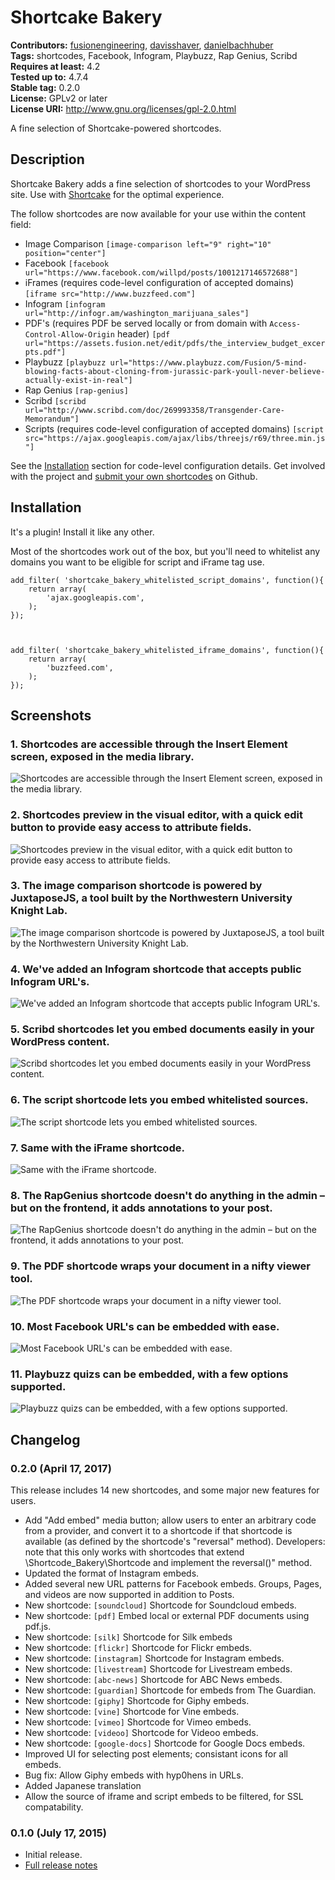 # Shortcake Bakery #
**Contributors:** [fusionengineering](https://profiles.wordpress.org/fusionengineering), [davisshaver](https://profiles.wordpress.org/davisshaver), [danielbachhuber](https://profiles.wordpress.org/danielbachhuber)  
**Tags:** shortcodes, Facebook, Infogram, Playbuzz, Rap Genius, Scribd  
**Requires at least:** 4.2  
**Tested up to:** 4.7.4  
**Stable tag:** 0.2.0  
**License:** GPLv2 or later  
**License URI:** http://www.gnu.org/licenses/gpl-2.0.html  

A fine selection of Shortcake-powered shortcodes.

## Description ##

Shortcake Bakery adds a fine selection of shortcodes to your WordPress site. Use with [Shortcake](https://wordpress.org/plugins/shortcode-ui/) for the optimal experience.

The follow shortcodes are now available for your use within the content field:

- Image Comparison `[image-comparison left="9" right="10" position="center"]`
- Facebook `[facebook url="https://www.facebook.com/willpd/posts/1001217146572688"]`
- iFrames (requires code-level configuration of accepted domains) `[iframe src="http://www.buzzfeed.com"]`
- Infogram `[infogram url="http://infogr.am/washington_marijuana_sales"]`
- PDF's (requires PDF be served locally or from domain with `Access-Control-Allow-Origin` header) `[pdf url="https://assets.fusion.net/edit/pdfs/the_interview_budget_excerpts.pdf"]`
- Playbuzz `[playbuzz url="https://www.playbuzz.com/Fusion/5-mind-blowing-facts-about-cloning-from-jurassic-park-youll-never-believe-actually-exist-in-real"]`
- Rap Genius `[rap-genius]`
- Scribd `[scribd url="http://www.scribd.com/doc/269993358/Transgender-Care-Memorandum"]`
- Scripts (requires code-level configuration of accepted domains) `[script src="https://ajax.googleapis.com/ajax/libs/threejs/r69/three.min.js"]`

See the [Installation](#Installation) section for code-level configuration details. Get involved with the project and [submit your own shortcodes](https://github.com/fusioneng/shortcake-bakery) on Github.

## Installation ##

It's a plugin! Install it like any other.

Most of the shortcodes work out of the box, but you'll need to whitelist any domains you want to be eligible for script and iFrame tag use.


	add_filter( 'shortcake_bakery_whitelisted_script_domains', function(){
		return array(
			'ajax.googleapis.com',
		);
	});



	add_filter( 'shortcake_bakery_whitelisted_iframe_domains', function(){
		return array(
			'buzzfeed.com',
		);
	});


## Screenshots ##

### 1. Shortcodes are accessible through the Insert Element screen, exposed in the media library. ###
![Shortcodes are accessible through the Insert Element screen, exposed in the media library.](https://s.w.org/plugins/shortcake-bakery/screenshot-1.png)

### 2. Shortcodes preview in the visual editor, with a quick edit button to provide easy access to attribute fields. ###
![Shortcodes preview in the visual editor, with a quick edit button to provide easy access to attribute fields.](https://s.w.org/plugins/shortcake-bakery/screenshot-2.png)

### 3. The image comparison shortcode is powered by JuxtaposeJS, a tool built by the Northwestern University Knight Lab. ###
![The image comparison shortcode is powered by JuxtaposeJS, a tool built by the Northwestern University Knight Lab.](https://s.w.org/plugins/shortcake-bakery/screenshot-3.png)

### 4. We've added an Infogram shortcode that accepts public Infogram URL's. ###
![We've added an Infogram shortcode that accepts public Infogram URL's.](https://s.w.org/plugins/shortcake-bakery/screenshot-4.png)

### 5. Scribd shortcodes let you embed documents easily in your WordPress content. ###
![Scribd shortcodes let you embed documents easily in your WordPress content.](https://s.w.org/plugins/shortcake-bakery/screenshot-5.png)

### 6. The script shortcode lets you embed whitelisted sources. ###
![The script shortcode lets you embed whitelisted sources.](https://s.w.org/plugins/shortcake-bakery/screenshot-6.png)

### 7. Same with the iFrame shortcode. ###
![Same with the iFrame shortcode.](https://s.w.org/plugins/shortcake-bakery/screenshot-7.png)

### 8. The RapGenius shortcode doesn't do anything in the admin – but on the frontend, it adds annotations to your post. ###
![The RapGenius shortcode doesn't do anything in the admin – but on the frontend, it adds annotations to your post.](https://s.w.org/plugins/shortcake-bakery/screenshot-8.png)

### 9. The PDF shortcode wraps your document in a nifty viewer tool. ###
![The PDF shortcode wraps your document in a nifty viewer tool.](https://s.w.org/plugins/shortcake-bakery/screenshot-9.png)

### 10. Most Facebook URL's can be embedded with ease. ###
![Most Facebook URL's can be embedded with ease.](https://s.w.org/plugins/shortcake-bakery/screenshot-10.png)

### 11. Playbuzz quizs can be embedded, with a few options supported. ###
![Playbuzz quizs can be embedded, with a few options supported.](https://s.w.org/plugins/shortcake-bakery/screenshot-11.png)


## Changelog ##

### 0.2.0 (April 17, 2017) ###

This release includes 14 new shortcodes, and some major new features for users.

* Add "Add embed" media button; allow users to enter an arbitrary code from a provider, and convert it to a shortcode if that shortcode is available (as defined by the shortcode's "reversal" method). Developers: note that this only works with shortcodes that extend \Shortcode_Bakery\Shortcode and implement the reversal()" method.
* Updated the format of Instagram embeds.
* Added several new URL patterns for Facebook embeds. Groups, Pages, and videos are now supported in addition to Posts.
* New shortcode: `[soundcloud]` Shortcode for Soundcloud embeds.
* New shortcode: `[pdf]` Embed local or external PDF documents using pdf.js.
* New shortcode: `[silk]` Shortcode for Silk embeds
* New shortcode: `[flickr]` Shortcode for Flickr embeds.
* New shortcode: `[instagram]` Shortcode for Instagram embeds.
* New shortcode: `[livestream]` Shortcode for Livestream embeds.
* New shortcode: `[abc-news]` Shortcode for ABC News embeds.
* New shortcode: `[guardian]` Shortcode for embeds from The Guardian.
* New shortcode: `[giphy]` Shortcode for Giphy embeds.
* New shortcode: `[vine]` Shortcode for Vine embeds.
* New shortcode: `[vimeo]` Shortcode for Vimeo embeds.
* New shortcode: `[videoo]` Shortcode for Videoo embeds.
* New shortcode: `[google-docs]` Shortcode for Google Docs embeds.
* Improved UI for selecting post elements; consistant icons for all embeds.
* Bug fix: Allow Giphy embeds with hyp0hens in URLs.
* Added Japanese translation
* Allow the source of iframe and script embeds to be filtered, for SSL compatability.

### 0.1.0 (July 17, 2015) ###

* Initial release.
* [Full release notes](http://fusion.net/story/167993/introducing-shortcake-bakery-a-selection-of-fine-shortcodes/)
